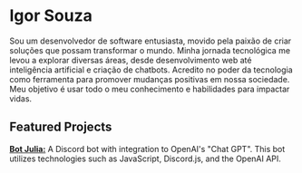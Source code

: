 # Igor Souza

Sou um desenvolvedor de software entusiasta, movido pela paixão de criar soluções que possam transformar o mundo. Minha jornada tecnológica me levou a explorar diversas áreas, desde desenvolvimento web até inteligência artificial e criação de chatbots. Acredito no poder da tecnologia como ferramenta para promover mudanças positivas em nossa sociedade. Meu objetivo é usar todo o meu conhecimento e habilidades para impactar vidas.

## Featured Projects

**[Bot Julia:](https://botjulia.xyz)** A Discord bot with integration to OpenAI's "Chat GPT". This bot utilizes technologies such as JavaScript, Discord.js, and the OpenAI API.
